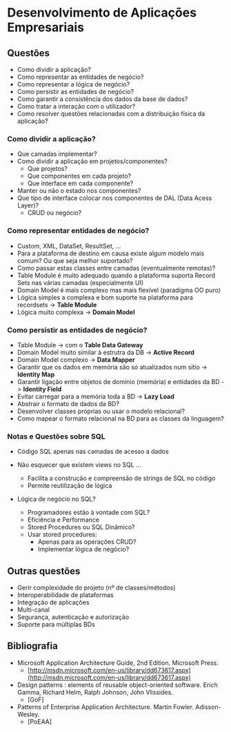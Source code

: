# Desenvolvimento de Aplicações Empresariais

## Questões

- Como dividir a aplicação?
- Como representar as entidades de negócio?
- Como representar a lógica de negócio?
- Como persistir as entidades de negócio?
- Como garantir a consistência dos dados da base de dados?
- Como tratar a interação com o utilizador?
- Como resolver questões relacionadas com a distribuição física da aplicação?

### Como dividir a aplicação?

- Que camadas implementar?
- Como dividir a aplicação em projetos/componentes?
  - Que projetos?
  - Que componentes em cada projeto?
  - Que interface em cada componente?
- Manter ou não o estado nos componentes?
- Que tipo de interface colocar nos componentes de DAL (Data Acess Layer)?
  - CRUD ou negócio?

### Como representar entidades de negócio?

- Custom, XML, DataSet, ResultSet, ...
- Para a plataforma de destino em causa existe algum modelo mais comum? Ou que seja melhor suportado?
- Como passar estas classes entre camadas (eventualmente remotas)?
- Table Module é muito adequado quando a plataforma suporta Record Sets nas várias camadas (especialmente UI)
- Domain Model é mais complexo mas mais flexível (paradigma OO puro)
- Lógica simples a complexa e bom suporte na plataforma para recordsets -> **Table Module**
- Lógica muito complexa -> **Domain Model**

### Como persistir as entidades de negócio?

- Table Module -> com o **Table Data Gateway**
- Domain Model muito similar à estrutra da DB -> **Active Record**
- Domain Model complexo -> **Data Mapper**
- Garantir que os dados em memória são só atualizados num sítio -> **Identity Map**
- Garantir ligação entre objetos de domínio (memória) e entidades da BD -> **Identity Field**
- Evitar carregar para a memória toda a BD -> **Lazy Load**
- Abstrair o formato de dados da BD?
- Desenvolver classes próprias ou usar o modelo relacional?
- Como mapear o formato relacional na BD para as classes da linguagem?

### Notas e Questões sobre SQL

- Código SQL apenas nas camadas de acesso a dados

- Não esquecer que existem views no SQL ...
  - Facilita a construção e compreensão de strings de SQL no código
  - Permite reutilização de lógica
- Lógica de negócio no SQL?
  - Programadores estão à vontade com SQL?
  - Eficiência e Performance
  - Stored Procedures ou SQL Dinâmico?
  - Usar stored procedures:
    - Apenas para as operações CRUD?
    - Implementar lógica de negócio?

## Outras questões

- Gerir complexidade do projeto (nº de classes/métodos)
- Interoperabilidade de plataformas
- Integração de aplicações
- Multi-canal
- Segurança, autenticação e autorização
- Suporte para múltiplas BDs

## Bibliografia

- Microsoft Application Architecture Guide, 2nd Edition. Microsoft Press.
  - [http://msdn.microsoft.com/en-us/library/dd673617.aspx](http://msdn.microsoft.com/en-us/library/dd673617.aspx)
- Design patterns : elements of reusable object-oriented software. Erich Gamma, Richard Helm, Ralph Johnson, John Vlissides.
  - [GoF]
- Patterns of Enterprise Application Architecture. Martin Fowler. Adisson-Wesley.
  - [PoEAA]
